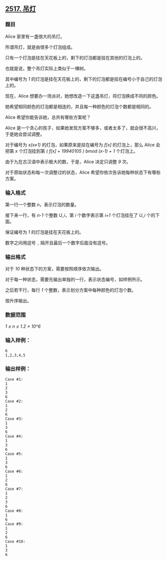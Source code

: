## [2517. 吊灯](https://www.acwing.com/problem/content/2519/)

### 题目

Alice 家里有一盏很大的吊灯。

所谓吊灯，就是由很多个灯泡组成。

只有一个灯泡是挂在天花板上的，剩下的灯泡都是挂在其他的灯泡上的。

也就是说，整个吊灯实际上类似于一棵树。

其中编号为 *1* 的灯泡是挂在天花板上的，剩下的灯泡都是挂在编号小于自己的灯泡上的。

现在，Alice 想要办一场派对，她想改造一下这盏吊灯，将灯泡换成不同的颜色。

她希望相同颜色的灯泡都是相连的，并且每一种颜色的灯泡个数都是相同的。

Alice 希望你能告诉她，总共有哪些方案呢？

Alice 是一个贪心的孩子，如果她发现方案不够多，或者太多了，就会很不高兴，于是她会尝试调整。

对于编号为 *x(x≠1)* 的灯泡，如果原来是挂在编号为 *f[x]* 的灯泡上，那么 Alice 会把第 *x* 个灯泡挂到第 *( f[x] + 19940105 ) bmod (x-1) + 1* 个灯泡上。

由于九在古汉语中表示极大的数，于是，Alice 决定只调整 *9* 次。

对于原始状态和每一次调整过的状态，Alice 希望你依次告诉她每种状态下有哪些方案。

### 输入格式

第一行一个整数 *n*，表示灯泡的数量。

接下来一行，有 *n-1* 个整数 *U_i*，第 *i* 个数字表示第 *i+1* 个灯泡挂在了 *U_i* 个的下面。

保证编号为 *1* 的灯泡是挂在天花板上的。

数字之间用逗号 `,` 隔开且最后一个数字后面没有逗号。

### 输出格式

对于 *10* 种状态下的方案，需要按照顺序依次输出。

对于每一种状态，需要先输出单独的一行，表示状态编号，如样例所示。

之后若干行，每行 *1* 个整数，表示划分方案中每种颜色的灯泡个数。

按升序输出。

### 数据范围

*1 ≤ n ≤ 1.2 × 10^6*

### 输入样例：

```
6
1,2,3,4,5
```

### 输出样例：

```
Case #1:
1
2
3
6
Case #2:
1
2
6
Case #3:
1
3
6
Case #4:
1
3
6
Case #5:
1
3
6
Case #6:
1
2
6
Case #7:
1
2
3
6
Case #8:
1
6
Case #9:
1
2
6
Case #10:
1
3
6
```
